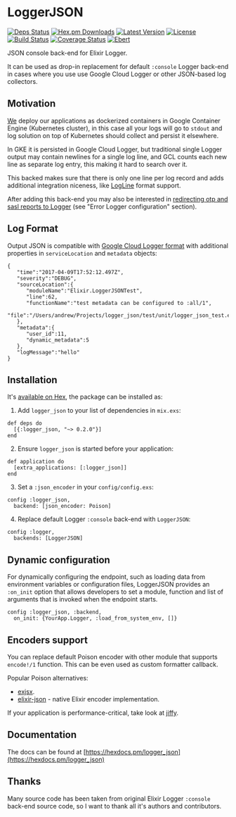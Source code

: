 # LoggerJSON

[![Deps Status](https://beta.hexfaktor.org/badge/all/github/Nebo15/logger_json.svg)](https://beta.hexfaktor.org/github/Nebo15/logger_json) [![Hex.pm Downloads](https://img.shields.io/hexpm/dw/logger_json.svg?maxAge=3600)](https://hex.pm/packages/logger_json) [![Latest Version](https://img.shields.io/hexpm/v/logger_json.svg?maxAge=3600)](https://hex.pm/packages/logger_json) [![License](https://img.shields.io/hexpm/l/logger_json.svg?maxAge=3600)](https://hex.pm/packages/logger_json) [![Build Status](https://travis-ci.org/Nebo15/logger_json.svg?branch=master)](https://travis-ci.org/Nebo15/logger_json) [![Coverage Status](https://coveralls.io/repos/github/Nebo15/logger_json/badge.svg?branch=master)](https://coveralls.io/github/Nebo15/logger_json?branch=master) [![Ebert](https://ebertapp.io/github/Nebo15/logger_json.svg)](https://ebertapp.io/github/Nebo15/logger_json)

JSON console back-end for Elixir Logger.

It can be used as drop-in replacement for default `:console` Logger back-end in cases where you use
use Google Cloud Logger or other JSON-based log collectors.

## Motivation

[We](https://github.com/Nebo15) deploy our applications as dockerized containers in Google Container Engine (Kubernetes cluster), in this case all your logs will go to `stdout` and log solution on top of Kubernetes should collect and persist it elsewhere.

In GKE it is persisted in Google Cloud Logger, but traditional single Logger output may contain newlines for a single log line, and GCL counts each new line as separate log entry, this making it hard to search over it.

This backed makes sure that there is only one line per log record and adds additional integration niceness, like [LogLine](https://cloud.google.com/logging/docs/reference/v1beta3/rest/v1beta3/LogLine) format support.

After adding this back-end you may also be interested in [redirecting otp and sasl reports to Logger](https://hexdocs.pm/logger/Logger.html#error-logger-configuration) (see "Error Logger configuration" section).

## Log Format

Output JSON is compatible with
[Google Cloud Logger format](https://cloud.google.com/logging/docs/reference/v1beta3/rest/v1beta3/LogLine) with
additional properties in `serviceLocation` and `metadata` objects:

  ```
  {
     "time":"2017-04-09T17:52:12.497Z",
     "severity":"DEBUG",
     "sourceLocation":{
        "moduleName":"Elixir.LoggerJSONTest",
        "line":62,
        "functionName":"test metadata can be configured to :all/1",
        "file":"/Users/andrew/Projects/logger_json/test/unit/logger_json_test.exs"
     },
     "metadata":{
        "user_id":11,
        "dynamic_metadata":5
     },
     "logMessage":"hello"
  }
  ```

## Installation

It's [available on Hex](https://hex.pm/packages/logger_json), the package can be installed as:

  1. Add `logger_json` to your list of dependencies in `mix.exs`:

    def deps do
      [{:logger_json, "~> 0.2.0"}]
    end

  2. Ensure `logger_json` is started before your application:

    def application do
      [extra_applications: [:logger_json]]
    end

  3. Set a `:json_encoder` in your `config/config.exs`:

    config :logger_json,
      backend: [json_encoder: Poison]

  4. Replace default Logger `:console` back-end with `LoggerJSON`:

    config :logger,
      backends: [LoggerJSON]

## Dynamic configuration

For dynamically configuring the endpoint, such as loading data
from environment variables or configuration files, LoggerJSON provides
an `:on_init` option that allows developers to set a module, function
and list of arguments that is invoked when the endpoint starts.

    config :logger_json, :backend,
      on_init: {YourApp.Logger, :load_from_system_env, []}

## Encoders support

You can replace default Poison encoder with other module that supports `encode!/1` function. This can be even used
as custom formatter callback.

Popular Poison alternatives:

 * [exjsx](https://github.com/talentdeficit/exjsx).
 * [elixir-json](https://github.com/cblage/elixir-json) - native Elixir encoder implementation.

If your application is performance-critical, take look at [jiffy](https://github.com/davisp/jiffy).

## Documentation

The docs can be found at [https://hexdocs.pm/logger_json](https://hexdocs.pm/logger_json)

## Thanks

Many source code has been taken from original Elixir Logger `:console` back-end source code, so I want to thank all it's authors and contributors.
